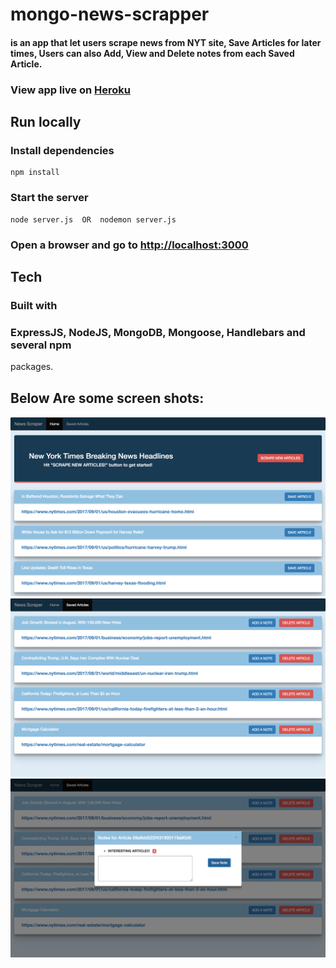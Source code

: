 # mongo-news-scrapper

#### is an app that let users scrape news from NYT site, Save Articles for later times, Users can also Add, View and Delete notes from each Saved Article.

### View app live on [Heroku](https://mongo-news-scrapper.herokuapp.com/)

## Run locally
### Install dependencies
```shell
npm install
```
### Start the server
```shell
node server.js  OR  nodemon server.js
```
### Open a browser and go to [http://localhost:3000](http://localhost:3000)

## Tech
### Built with 

### ExpressJS, NodeJS, MongoDB, Mongoose, Handlebars and several npm
packages.


## Below Are some screen shots:

![Mongo News Scrapper-1](./public/assets/Dashboard.png)
![Mongo News Scrapper-2](./public/assets/SavedArticles.png)
![Mongo News Scrapper-3](./public/assets/AddNote.png)


